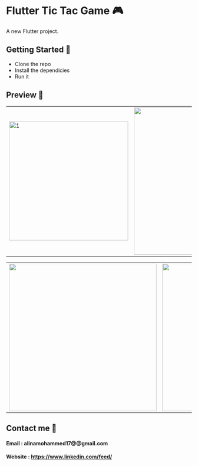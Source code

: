 # Flutter Tic Tac Game 🎮 

A new Flutter project.


## Getting Started 🚀

- Clone the repo
- Install the dependicies
- Run it

## Preview 📸

|                                           |                                           |                                           |
| ----------------------------------------- | ----------------------------------------- | ----------------------------------------- |
| <img width="323" alt="1" src="https://user-images.githubusercontent.com/106480594/188867629-b4134f2d-0243-4081-8a83-6da8515b76f1.png" width="400"> | <img src="screenshots/2.png" width="400"> | <img src="screenshots/3.png" width="400"> |




|                                           |                                           |                                           |
| ----------------------------------------- | ----------------------------------------- | ----------------------------------------- |
| <img src="screenshots/4.png" width="400"> | <img src="screenshots/5.png" width="400"> |                                           |


## Contact me 📧
#### Email :   alinamohammed17@@gmail.com
#### Website : https://www.linkedin.com/feed/
